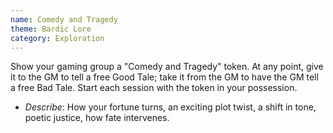 ```yaml
---
name: Comedy and Tragedy
theme: Bardic Lore
category: Exploration
---
```


Show your gaming group a "Comedy and Tragedy" token. At any point, give it to the GM to tell a free Good Tale; take it from the GM to have the GM tell a free Bad Tale. Start each session with the token in your possession.

* *Describe*: How your fortune turns, an exciting plot twist, a shift in tone, poetic justice, how fate intervenes.